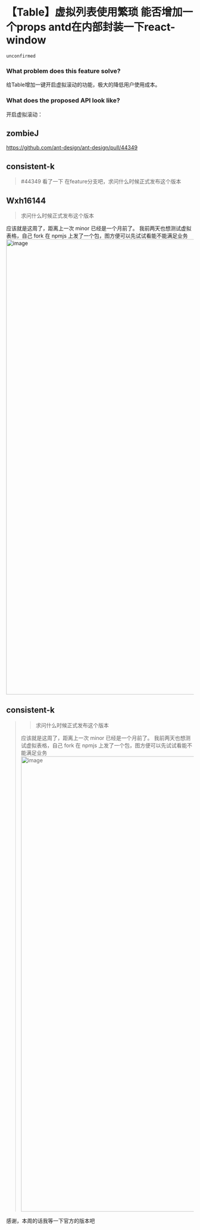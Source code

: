 # 【Table】虚拟列表使用繁琐 能否增加一个props antd在内部封装一下react-window

`unconfirmed`

### What problem does this feature solve?

给Table增加一键开启虚拟滚动的功能，极大的降低用户使用成本。

### What does the proposed API look like?

开启虚拟滚动：<Table virtual />

<!-- generated by ant-design-issue-helper. DO NOT REMOVE -->

## zombieJ

https://github.com/ant-design/ant-design/pull/44349

## consistent-k

> #44349
> 看了一下 在feature分支吧，求问什么时候正式发布这个版本

## Wxh16144

> 求问什么时候正式发布这个版本

应该就是这周了，距离上一次 minor 已经是一个月前了。 我前两天也想测试虚拟表格，自己 fork 在 npmjs 上发了一个包，图方便可以先试试看能不能满足业务
<img width="1223" alt="image" src="https://github.com/ant-design/ant-design/assets/32004925/9c6e86a9-f633-4cf7-87cc-9a95fccb272f">

## consistent-k

> > 求问什么时候正式发布这个版本
>
> 应该就是这周了，距离上一次 minor 已经是一个月前了。 我前两天也想测试虚拟表格，自己 fork 在 npmjs 上发了一个包，图方便可以先试试看能不能满足业务 <img alt="image" width="1223" src="https://user-images.githubusercontent.com/32004925/265878572-9c6e86a9-f633-4cf7-87cc-9a95fccb272f.png">

感谢，本周的话我等一下官方的版本吧
